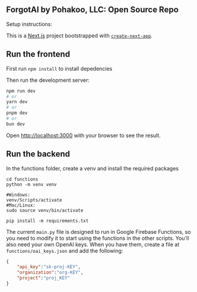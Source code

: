 ## ForgotAI by Pohakoo, LLC: Open Source Repo

Setup instructions:

This is a [Next.js](https://nextjs.org/) project bootstrapped with [`create-next-app`](https://github.com/vercel/next.js/tree/canary/packages/create-next-app).

## Run the frontend

First run `npm install` to install depedencies

Then run the development server:

```bash
npm run dev
# or
yarn dev
# or
pnpm dev
# or
bun dev
```

Open [http://localhost:3000](http://localhost:3000) with your browser to see the result.

## Run the backend

In the functions folder, create a venv and install the required packages

```shell
cd functions
python -m venv venv

#Windows:
venv/Scripts/activate
#Mac/Linux:
sudo source venv/bin/activate

pip install -m requirements.txt
```

The current `main.py` file is designed to run in Google Firebase Functions, so you need to modify it to start using the functions in the other scripts. You'll also need your own OpenAI keys. When you have them, create a file at `functions/oai_keys.json` and add the following:

```json
{
    "api_key":"sk-proj-KEY",
    "organization":"org-KEY",
    "project":"proj_KEY"
}
```